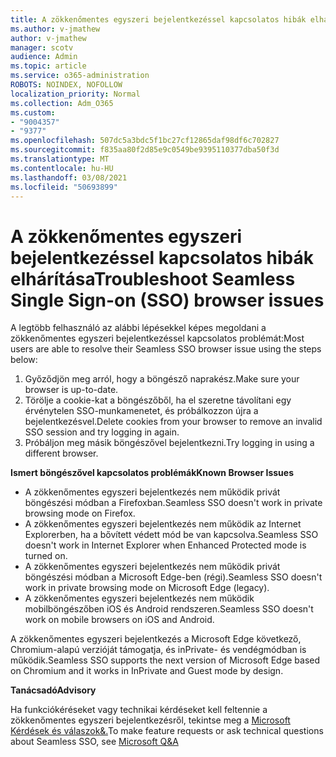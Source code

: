 ```yaml
---
title: A zökkenőmentes egyszeri bejelentkezéssel kapcsolatos hibák elhárítása
ms.author: v-jmathew
author: v-jmathew
manager: scotv
audience: Admin
ms.topic: article
ms.service: o365-administration
ROBOTS: NOINDEX, NOFOLLOW
localization_priority: Normal
ms.collection: Adm_O365
ms.custom:
- "9004357"
- "9377"
ms.openlocfilehash: 507dc5a3bdc5f1bc27cf12865daf98df6c702827
ms.sourcegitcommit: f835aa80f2d85e9c0549be9395110377dba50f3d
ms.translationtype: MT
ms.contentlocale: hu-HU
ms.lasthandoff: 03/08/2021
ms.locfileid: "50693899"
---
```

# <a name="troubleshoot-seamless-single-sign-on-sso-browser-issues"></a><span data-ttu-id="cd10f-102">A zökkenőmentes egyszeri bejelentkezéssel kapcsolatos hibák elhárítása</span><span class="sxs-lookup"><span data-stu-id="cd10f-102">Troubleshoot Seamless Single Sign-on (SSO) browser issues</span></span>

<span data-ttu-id="cd10f-103">A legtöbb felhasználó az alábbi lépésekkel képes megoldani a zökkenőmentes egyszeri bejelentkezéssel kapcsolatos problémát:</span><span class="sxs-lookup"><span data-stu-id="cd10f-103">Most users are able to resolve their Seamless SSO browser issue using the steps below:</span></span>

1. <span data-ttu-id="cd10f-104">Győződjön meg arról, hogy a böngésző naprakész.</span><span class="sxs-lookup"><span data-stu-id="cd10f-104">Make sure your browser is up-to-date.</span></span>
2. <span data-ttu-id="cd10f-105">Törölje a cookie-kat a böngészőből, ha el szeretne távolítani egy érvénytelen SSO-munkamenetet, és próbálkozzon újra a bejelentkezésvel.</span><span class="sxs-lookup"><span data-stu-id="cd10f-105">Delete cookies from your browser to remove an invalid SSO session and try logging in again.</span></span>
3. <span data-ttu-id="cd10f-106">Próbáljon meg másik böngészővel bejelentkezni.</span><span class="sxs-lookup"><span data-stu-id="cd10f-106">Try logging in using a different browser.</span></span>

<span data-ttu-id="cd10f-107">**Ismert böngészővel kapcsolatos problémák**</span><span class="sxs-lookup"><span data-stu-id="cd10f-107">**Known Browser Issues**</span></span>

- <span data-ttu-id="cd10f-108">A zökkenőmentes egyszeri bejelentkezés nem működik privát böngészési módban a Firefoxban.</span><span class="sxs-lookup"><span data-stu-id="cd10f-108">Seamless SSO doesn't work in private browsing mode on Firefox.</span></span>
- <span data-ttu-id="cd10f-109">A zökkenőmentes egyszeri bejelentkezés nem működik az Internet Explorerben, ha a bővített védett mód be van kapcsolva.</span><span class="sxs-lookup"><span data-stu-id="cd10f-109">Seamless SSO doesn't work in Internet Explorer when Enhanced Protected mode is turned on.</span></span>
- <span data-ttu-id="cd10f-110">A zökkenőmentes egyszeri bejelentkezés nem működik privát böngészési módban a Microsoft Edge-ben (régi).</span><span class="sxs-lookup"><span data-stu-id="cd10f-110">Seamless SSO doesn't work in private browsing mode on Microsoft Edge (legacy).</span></span>
- <span data-ttu-id="cd10f-111">A zökkenőmentes egyszeri bejelentkezés nem működik mobilböngészőben iOS és Android rendszeren.</span><span class="sxs-lookup"><span data-stu-id="cd10f-111">Seamless SSO doesn't work on mobile browsers on iOS and Android.</span></span>

<span data-ttu-id="cd10f-112">A zökkenőmentes egyszeri bejelentkezés a Microsoft Edge következő, Chromium-alapú verzióját támogatja, és inPrivate- és vendégmódban is működik.</span><span class="sxs-lookup"><span data-stu-id="cd10f-112">Seamless SSO supports the next version of Microsoft Edge based on Chromium and it works in InPrivate and Guest mode by design.</span></span>

<span data-ttu-id="cd10f-113">**Tanácsadó**</span><span class="sxs-lookup"><span data-stu-id="cd10f-113">**Advisory**</span></span>

<span data-ttu-id="cd10f-114">Ha funkciókéréseket vagy technikai kérdéseket kell feltennie a zökkenőmentes egyszeri bejelentkezésről, tekintse meg a [Microsoft Kérdések és válaszok&.](https://docs.microsoft.com/answers/topics/azure-ad-single-sign-on.html)</span><span class="sxs-lookup"><span data-stu-id="cd10f-114">To make feature requests or ask technical questions about Seamless SSO, see [Microsoft Q&A](https://docs.microsoft.com/answers/topics/azure-ad-single-sign-on.html)</span></span>
